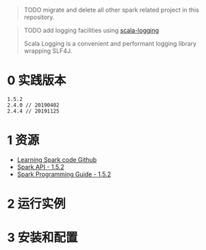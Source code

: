 
> TODO migrate and delete all other spark related project in this repository.

> TODO add logging facilities using [scala-logging](https://github.com/typesafehub/scala-logging)
>
> Scala Logging is a convenient and performant logging library wrapping SLF4J.


# 0 实践版本

	1.5.2
	2.4.0 // 20190402
	2.4.4 // 20191125

# 1 资源

+ [Learning Spark code Github](https://github.com/databricks/learning-spark)
+ [Spark API - 1.5.2](https://spark.apache.org/docs/1.5.2/api/scala/index.html#package)
+ [Spark Programming Guide - 1.5.2](http://spark.apache.org/docs/1.5.2/programming-guide.html)

# 2 运行实例

# 3 安装和配置
